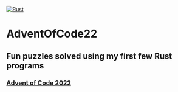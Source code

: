 [![Rust](https://github.com/EliHarper/AdventOfCode22/actions/workflows/rust.yml/badge.svg)](https://github.com/EliHarper/AdventOfCode22/actions/workflows/rust.yml)

# AdventOfCode22

## Fun puzzles solved using my first few Rust programs
### [Advent of Code 2022](https://adventofcode.com/2022)
